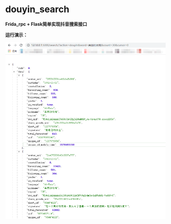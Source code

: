 # douyin_search
**Frida_rpc + Flask简单实现抖音搜索接口**

**运行演示：**

![1578494025443](assets/1578494025443.png)